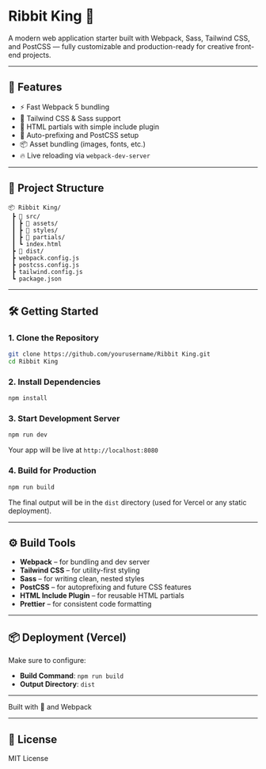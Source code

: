 
# Ribbit King 💸

A modern web application starter built with Webpack, Sass, Tailwind CSS, and PostCSS — fully customizable and production-ready for creative front-end projects.

---

## 🚀 Features

- ⚡ Fast Webpack 5 bundling
- 🎨 Tailwind CSS & Sass support
- 🧩 HTML partials with simple include plugin
- 💅 Auto-prefixing and PostCSS setup
- 📦 Asset bundling (images, fonts, etc.)
- 🔥 Live reloading via `webpack-dev-server`

---

## 📁 Project Structure

```
📦 Ribbit King/
 ┣ 📂 src/
 ┃ ┣ 📂 assets/
 ┃ ┣ 📂 styles/
 ┃ ┣ 📂 partials/
 ┃ ┗ index.html
 ┣ 📂 dist/
 ┣ webpack.config.js
 ┣ postcss.config.js
 ┣ tailwind.config.js
 ┗ package.json
```

---

## 🛠️ Getting Started

### 1. Clone the Repository
```bash
git clone https://github.com/yourusername/Ribbit King.git
cd Ribbit King
```

### 2. Install Dependencies
```bash
npm install
```

### 3. Start Development Server
```bash
npm run dev
```
Your app will be live at `http://localhost:8080`

### 4. Build for Production
```bash
npm run build
```
The final output will be in the `dist` directory (used for Vercel or any static deployment).

---

## ⚙️ Build Tools

- **Webpack** – for bundling and dev server
- **Tailwind CSS** – for utility-first styling
- **Sass** – for writing clean, nested styles
- **PostCSS** – for autoprefixing and future CSS features
- **HTML Include Plugin** – for reusable HTML partials
- **Prettier** – for consistent code formatting

---

## 📦 Deployment (Vercel)

Make sure to configure:
- **Build Command**: `npm run build`
- **Output Directory**: `dist`

---




Built with 💖 and Webpack

---

## 📜 License

MIT License
